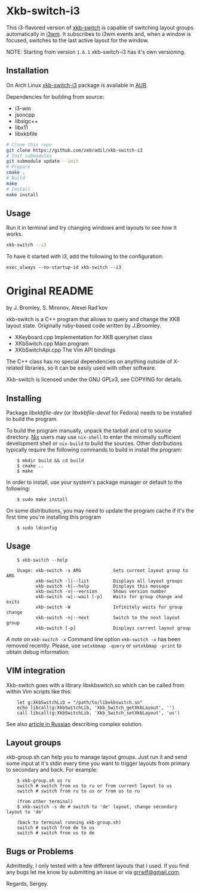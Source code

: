 Xkb-switch-i3
=============

This i3-flavored version of [xkb-switch](https://github.com/ierton/xkb-switch)
is capable of switching layout groups automatically in
[i3wm](https://i3wm.org). It subscribes to i3wm events and, when a window is
focused, switches to the last active layout for the window.

NOTE: Starting from version `1.6.1` xkb-switch-i3 has it's own versioning.

Installation
------------

On Arch Linux
[xkb-switch-i3](https://aur.archlinux.org/packages/xkb-switch-i3-git/) package
is available in [AUR](https://aur.archlinux.org/).

Dependencies for building from source:

- i3-wm
- jsoncpp
- libsigc++
- libx11
- libxkbfile

```sh
# Clone this repo
git clone https://github.com/zebradil/xkb-switch-i3
# Init submodules
git submodule update --init
# Prepare
cmake .
# Build
make
# Install
make install
```


Usage
-----

Run it in terminal and try changing windows and layouts to see how it works.

```sh
xkb-switch --i3
```

To have it started with i3, add the following to the configuration:

```
exec_always --no-startup-id xkb-switch --i3
```

Original README
===============

by J. Bromley, S. Mironov, Alexei Rad'kov

xkb-switch is a C++ program that allows to query and change the XKB layout state.
Originally ruby-based code written by J.Broomley.

* XKeyboard.cpp  Implementation for XKB query/set class
* XKbSwitch.cpp  Main program
* XKbSwitchApi.cpp The Vim API bindings

The C++ class has no special dependencies on anything outside of
X-related libraries, so it can be easily used with other software.

Xkb-switch is licensed under the GNU GPLv3, see COPYING for details.

Installing
----------

Package *libxkbfile-dev* (or *libxkbfile-devel* for Fedora) needs to be
installed to build the program.

To build the program manually, unpack the tarball and cd to source directory.
[Nix](http://nixos.org/nix) users may use `nix-shell` to enter the minimally
sufficient development shell or `nix-build` to build the sources. Other
distributions typically require the following commands to build in install the
program:

```
    $ mkdir build && cd build
    $ cmake ..
    $ make
```

In order to install, use your system's package manager or default to the following:

```
    $ sudo make install
```

On some distributions, you may need to update the program cache if it's the
first time you're installing this program

```
    $ sudo ldconfig
```

Usage
-----

```
    $ xkb-switch --help

    Usage: xkb-switch -s ARG            Sets current layout group to ARG
           xkb-switch -l|--list         Displays all layout groups
           xkb-switch -h|--help         Displays this message
           xkb-switch -v|--version      Shows version number
           xkb-switch -w|--wait [-p]    Waits for group change and exits
           xkb-switch -W                Infinitely waits for group change
           xkb-switch -n|--next         Switch to the next layout group
           xkb-switch [-p]              Displays current layout group
```

*A note on `xkb-switch -x`*
Command line option `xkb-switch -x` has been removed recently. Please, use `setxkbmap
-query` or `setxkbmap -print` to obtain debug information.

VIM integration
---------------

Xkb-switch goes with a library libxkbswitch.so which can be called from
within Vim scripts like this:

```
    let g:XkbSwitchLib = "/path/to/libxkbswitch.so"
    echo libcall(g:XkbSwitchLib, 'Xkb_Switch_getXkbLayout', '')
    call libcall(g:XkbSwitchLib, 'Xkb_Switch_setXkbLayout', 'us')
```

See also [article in Russian](http://lin-techdet.blogspot.ru/2012/12/vim-xkb-switch-libcall.html)
describing complex solution.

Layout groups
-------------

xkb-group.sh can help you to manage layout groups. Just run it and send some
input at it's stdin every time you want to trigger layouts from primary to
secondary and back. For example:

```
    $ xkb-group.sh us ru
    switch # switch from us to ru or from current layout to us
    switch # switch from ru to us or from us to ru

    (from other terminal)
    $ xkb-switch -s de # switch to 'de' layout, change secondary layout to 'de'

    (back to terminal running xkb-group.sh)
    switch # switch from de to us
    switch # switch from us to de
```

Bugs or Problems
----------------

Admittedly, I only tested with a few different layouts that I used. If you find
any bugs let me know by submitting an issue or via grrwlf@gmail.com.

Regards,
Sergey.

